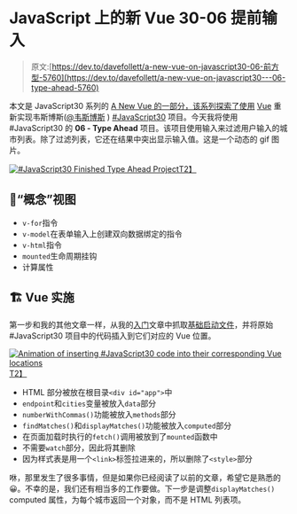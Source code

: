 # JavaScript 上的新 Vue 30-06 提前输入

> 原文:[https://dev.to/davefollett/a-new-vue-on-javascript30-06-前方型-5760](https://dev.to/davefollett/a-new-vue-on-javascript30---06-type-ahead-5760)

本文是 JavaScript30 系列的 [A New Vue 的一部分，该系列探索了使用](https://dev.to/t/anewvueonjs30) [Vue](https://vuejs.org) 重新实现韦斯博斯([@韦斯博斯](https://twitter.com/wesbos) ) [#JavaScript30](https://JavaScript30.com) 项目。今天我将使用#JavaScript30 的 **06 - Type Ahead** 项目。该项目使用输入来过滤用户输入的城市列表。除了过滤列表，它还在结果中突出显示输入值。这是一个动态的 gif 图片。

[![#JavaScript30 Finished Type Ahead Project](../Images/c97581d29e209379159b83124b1475e0.png)T2】](https://res.cloudinary.com/practicaldev/image/fetch/s---U163QXF--/c_limit%2Cf_auto%2Cfl_progressive%2Cq_66%2Cw_880/https://davefollett.io/2018/11/02/a-new-vue-on-javascript30-06-type-ahead/js30-type-ahead.gif)

## [](#vue-concepts)🔑“概念”视图

*   `v-for`指令
*   `v-model`在表单输入上创建双向数据绑定的指令
*   `v-html`指令
*   `mounted`生命周期挂钩
*   计算属性

## [](#vue-implementation)🏗️ Vue 实施

第一步和我的其他文章一样，从我的[入门](https://dev.to/davefollett/a-new-vue-on-javascript30---getting-started-4o61)文章中抓取[基础启动文件](https://github.com/davefollett/JavaScript30/blob/master/00%20-%20Getting%20Started/index-VUE.html)，并将原始#JavaScript30 项目中的代码插入到它们对应的 Vue 位置。

[![Animation of inserting #JavaScript30 code into their corresponding Vue locations](../Images/f960d44f6270e781c5ad9fc3c873c3b7.png)T2】](https://res.cloudinary.com/practicaldev/image/fetch/s--sUdOj7Oe--/c_limit%2Cf_auto%2Cfl_progressive%2Cq_66%2Cw_880/https://davefollett.io/2018/11/02/a-new-vue-on-javascript30-06-type-ahead/js30-to-vue-locations.gif)

*   HTML 部分被放在根目录`<div id="app">`中
*   `endpoint`和`cities`变量被放入`data`部分
*   `numberWithCommas()`功能被放入`methods`部分
*   `findMatches()`和`displayMatches()`功能被放入`computed`部分
*   在页面加载时执行的`fetch()`调用被放到了`mounted`函数中
*   不需要`watch`部分，因此将其删除
*   因为样式表是用一个`<link>`标签拉进来的，所以删除了`<style>`部分

咻，那里发生了很多事情，但是如果你已经阅读了以前的文章，希望它是熟悉的😀。不幸的是，我们还有相当多的工作要做。下一步是调整`displayMatches()` computed 属性，为每个城市返回一个对象，而不是 HTML 列表项。